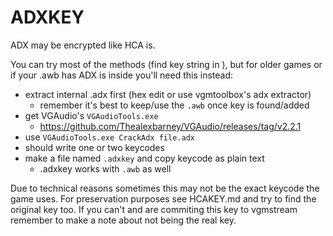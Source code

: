 # ADXKEY
ADX may be encrypted like HCA is.

You can try most of the methods (find key string in ), but for older games or if your .awb has ADX is inside you'll need this instead:
- extract internal .adx first (hex edit or use vgmtoolbox's adx extractor)
  - remember it's best to keep/use the `.awb` once key is found/added
- get VGAudio's `VGAudioTools.exe`
  - https://github.com/Thealexbarney/VGAudio/releases/tag/v2.2.1
- use `VGAudioTools.exe CrackAdx file.adx`
- should write one or two keycodes
- make a file named `.adxkey` and copy keycode as plain text
  - .adxkey works with `.awb` as well

Due to technical reasons sometimes this may not be the exact keycode the game uses. For preservation purposes see HCAKEY.md and try to find the original key too. If you can't and are commiting this key to vgmstream remember to make a note about not being the real key.
